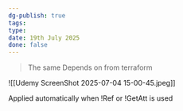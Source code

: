 ```yaml
---
dg-publish: true
tags: 
type: 
date: 19th July 2025
done: false
---
```


> The same Depends on from terraform

![[Udemy ScreenShot 2025-07-04 15-00-45.jpeg]]

Applied automatically when !Ref or !GetAtt is used 

